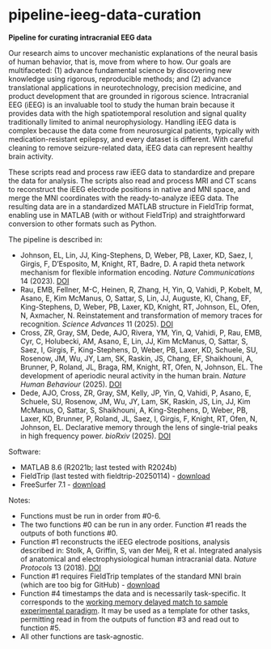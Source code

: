 # pipeline-ieeg-data-curation
**Pipeline for curating intracranial EEG data**

Our research aims to uncover mechanistic explanations of the neural basis of human behavior, that is, move from where to how. Our goals are multifaceted: (1) advance fundamental science by discovering new knowledge using rigorous, reproducible methods; and (2) advance translational applications in neurotechnology, precision medicine, and product development that are grounded in rigorous science. Intracranial EEG (iEEG) is an invaluable tool to study the human brain because it provides data with the high spatiotemporal resolution and signal quality traditionally limited to animal neurophysiology. Handling iEEG data is complex because the data come from neurosurgical patients, typically with medication-resistant epilepsy, and every dataset is different. With careful cleaning to remove seizure-related data, iEEG data can represent healthy brain activity. 

These scripts read and process raw iEEG data to standardize and prepare the data for analysis. The scripts also read and process MRI and CT scans to reconstruct the iEEG electrode positions in native and MNI space, and merge the MNI coordinates with the ready-to-analyze iEEG data. The resulting data are in a standardized MATLAB structure in FieldTrip format, enabling use in MATLAB (with or without FieldTrip) and straightforward conversion to other formats such as Python.

The pipeline is described in:
- Johnson, EL, Lin, JJ, King-Stephens, D, Weber, PB, Laxer, KD, Saez, I, Girgis, F, D’Esposito, M, Knight, RT, Badre, D. A rapid theta network mechanism for flexible information encoding. _Nature Communications_ 14 (2023). [DOI](https://doi.org/10.1038/s41467-023-38574-7)
- Rau, EMB, Fellner, M-C, Heinen, R, Zhang, H, Yin, Q, Vahidi, P, Kobelt, M, Asano, E, Kim McManus, O, Sattar, S, Lin, JJ, Auguste, KI, Chang, EF, King-Stephens, D, Weber, PB, Laxer, KD, Knight, RT, Johnson, EL, Ofen, N, Axmacher, N. Reinstatement and transformation of memory traces for recognition. _Science Advances_ 11 (2025). [DOI](https://doi.org/10.1126/sciadv.adp9336)
- Cross, ZR, Gray, SM, Dede, AJO, Rivera, YM, Yin, Q, Vahidi, P, Rau, EMB, Cyr, C, Holubecki, AM, Asano, E, Lin, JJ, Kim McManus, O, Sattar, S, Saez, I, Girgis, F, King-Stephens, D, Weber, PB, Laxer, KD, Schuele, SU, Rosenow, JM, Wu, JY, Lam, SK, Raskin, JS, Chang, EF, Shaikhouni, A, Brunner, P, Roland, JL, Braga, RM, Knight, RT, Ofen, N, Johnson, EL. The development of aperiodic neural activity in the human brain. _Nature Human Behaviour_ (2025). [DOI](https://doi.org/10.1038/s41562-025-02270-x)
- Dede, AJO, Cross, ZR, Gray, SM, Kelly, JP, Yin, Q, Vahidi, P, Asano, E, Schuele, SU, Rosenow, JM, Wu, JY, Lam, SK, Raskin, JS, Lin, JJ, Kim McManus, O, Sattar, S, Shaikhouni, A, King-Stephens, D, Weber, PB, Laxer, KD, Brunner, P, Roland, JL, Saez, I, Girgis, F, Knight, RT, Ofen, N, Johnson, EL. Declarative memory through the lens of single-trial peaks in high frequency power. _bioRxiv_ (2025). [DOI](https://doi.org/10.1101/2025.01.02.631123)

Software:
- MATLAB 8.6 (R2021b; last tested with R2024b)
- FieldTrip (last tested with fieldtrip-20250114) - [download](https://www.fieldtriptoolbox.org/download/)
- FreeSurfer 7.1 - [download](https://surfer.nmr.mgh.harvard.edu/fswiki/DownloadAndInstall)

Notes:
- Functions must be run in order from #0-6.
- The two functions #0 can be run in any order. Function #1 reads the outputs of both functions #0.
- Function #1 reconstructs the iEEG electrode positions, analysis described in: Stolk, A, Griffin, S, van der Meij, R et al. Integrated analysis of anatomical and electrophysiological human intracranial data. _Nature Protocols_ 13 (2018). [DOI](https://doi.org/10.1038/s41596-018-0009-6)
- Function #1 requires FieldTrip templates of the standard MNI brain (which are too big for GitHub) - [download](https://drive.google.com/file/d/1qWP-v-ytWxXUuKWydSksg1X1hvZjBi8P/view?usp=sharing)
- Function #4 timestamps the data and is necessarily task-specific. It corresponds to the [working memory delayed match to sample experimental paradigm](https://github.com/elizljohnson-projects/paradigm-working-memory-dms.git). It may be used as a template for other tasks, permitting read in from the outputs of function #3 and read out to function #5.
- All other functions are task-agnostic.
